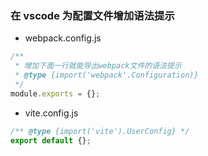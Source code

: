 ### 在 vscode 为配置文件增加语法提示

- webpack.config.js

```javascript
/**
 * 增加下面一行就能导出webpack文件的语法提示
 * @type {import('webpack'.Configuration)}
 */
module.exports = {};
```

- vite.config.js

```javascript
/** @type {import('vite').UserConfig} */
export default {};
```
